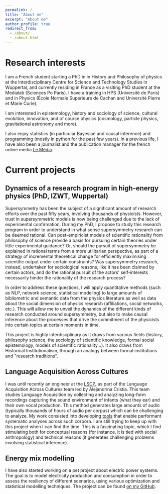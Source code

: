 ```yaml
---
permalink: /
title: "About me"
excerpt: "About me"
author_profile: true
redirect_from: 
  - /about/
  - /about.html
---
```


Research interests
==================

I am a French student starting a PhD in in History and Philosophy of physics at the Interdisciplinary Centre for Science and Technology Studies in Wuppertal, and currently residing in France as a visiting PhD student at the Medialab (Sciences Po Paris). I have a training in HPS (Université de Paris) and in Physics (École Normale Supérieure de Cachan and Université Pierre et Marie Curie).

I am interested in epistemology, history and sociology of science, cultural evolution, innovation, and of course physics (cosmology, particle physics, gravitational astronomy and more).

I also enjoy statistics (in particular Bayesian and causal inference) and programming (mostly in python for the past few years). In a previous life, I have also been a journalist and the publication manager for the french online media [Le Média](https://lemediatv.fr>).

Current projects
================

Dynamics of a research program in high-energy physics (PhD, IZWT, Wuppertal)
-------------------------------------------------------------------------------------------------

Supersymmetry has been the subject of a significant amount of research efforts over the past fifty years, involving thousands of physicists. However, trust in supersymmetric models is now being challenged due to the lack of experimental confirmation. During my PhD, I propose to study this research program in order to understand in what sense supersymmetry research can be deemed rational. Can post-empiricist models of scientific rationality from philosophy of science provide a basis for pursuing certain theories under little experimental guidance? Or, should the pursuit of supersymmetry be explained in rational terms from a more utilitarian perspective, as part of a strategy of incremental theoretical change for efficiently maximising scientific output under certain constraints? Was supersymmetry research, instead, undertaken for sociological reasons, like it has been claimed by certain actors, and do the rational pursuit of the actors' self-interests necessarily hinder the rationality of the research process?

In order to address these questions, I will apply quantitative methods (such as NLP, network science, statistical modeling) to large amounts of bibliometric and semantic data from the physics literature as well as data about the social dimension of physics research (affiliations, social networks, etc.). This will allow me to unveil the dynamics of the different kinds of research conducted around supersymmetry, but also to make causal inference about the processes that drive the commitment of the physicists into certain topics at certain moments in time. 

This project is highly interdiscplinary as it draws from various fields (history, philosophy science, the sociology of scientific knowledge, formal social epistemology, models of scientific rationality...). It also draws from Historical Institutionalism, through an analogy between formal institutions and "research traditions".

  
Language Acquisition Across Cultures
------------------------------------

I was until recently an engineer at the <a href="https://lscp.dec.ens.fr/en">LSCP</a>, as part of the Language Acquisition Across Cultures team led by Alejandrina Cristia. This team studies Language Acquisition by collecting and analyzing long-form recordings capturing the sound environment of infants (what they ear) and their own vocal production.
This method generates large amounts of audio (typically thousands of hours of audio per corpus) which can be challenging to analyze.
My work consisted into developing <a href="https://github.com/LAAC-LSCP/ChildProject">tools</a> that enable performant systematic analyses across such corpora. I am still trying to keep up with this project when I can find the time. This is a fascinating topic, which I find stimulating both for conceptual reasons (for instance, it is tied with social anthropology) and technical reasons (it generates challenging problems involving statistical inference).

Energy mix modelling
--------------------

I have also started working on a pet project about electric power systems.
The goal is to model electricity production and consumption in order to assess the resiliency of different scenarios, using various optimization and statistical modelling techniques.
The project can be found [on my GitHub](https://github.com/lucasgautheron/scenarios-rte-simulation). 




